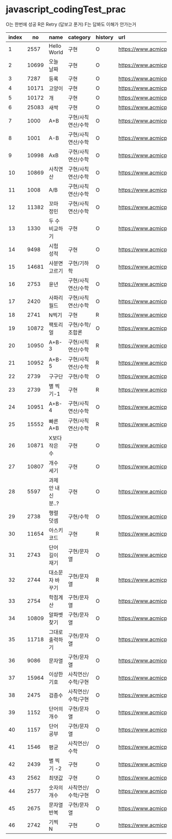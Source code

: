 # javascript_codingTest_prac

O는 한번에 성공
R은 Retry (답보고 푼거)
F는 답봐도 이해가 안가는거

| index | no    | name               | category           | history | url                                   | star |
| ----- | ----- | ------------------ | ------------------ | :------ | :------------------------------------ | :--: |
| 1     | 2557  | Hello World        | 구현               | O       | https://www.acmicpc.net/problem/2557  |      |
| 2     | 10699 | 오늘 날짜          | 구현               | O       | https://www.acmicpc.net/problem/10699 |      |
| 3     | 7287  | 등록               | 구현               | O       | https://www.acmicpc.net/problem/7287  |      |
| 4     | 10171 | 고양이             | 구현               | O       | https://www.acmicpc.net/problem/10171 |      |
| 5     | 10172 | 개                 | 구현               | O       | https://www.acmicpc.net/problem/10172 |      |
| 6     | 25083 | 새싹               | 구현               | O       | https://www.acmicpc.net/problem/25083 |      |
| 7     | 1000  | A+B                | 구현/사칙연산/수학 | O       | https://www.acmicpc.net/problem/1000  |      |
| 8     | 1001  | A-B                | 구현/사칙연산/수학 | O       | https://www.acmicpc.net/problem/1001  |      |
| 9     | 10998 | AxB                | 구현/사칙연산/수학 | O       | https://www.acmicpc.net/problem/10998 |      |
| 10    | 10869 | 사칙연산           | 구현/사칙연산/수학 | O       | https://www.acmicpc.net/problem/10869 |      |
| 11    | 1008  | A/B                | 구현/사칙연산/수학 | O       | https://www.acmicpc.net/problem/1008  |      |
| 12    | 11382 | 꼬마 정민          | 구현/사칙연산/수학 | O       | https://www.acmicpc.net/problem/11382 |      |
| 13    | 1330  | 두 수 비교하기     | 구현               | O       | https://www.acmicpc.net/problem/1330  |      |
| 14    | 9498  | 시험 성적          | 구현               | O       | https://www.acmicpc.net/problem/9498  |      |
| 15    | 14681 | 사분면 고르기      | 구현/기하학        | O       | https://www.acmicpc.net/problem/14681 |      |
| 16    | 2753  | 윤년               | 구현/사칙연산/수학 | O       | https://www.acmicpc.net/problem/2753  |      |
| 17    | 2420  | 사파리월드         | 구현/사칙연산/수학 | O       | https://www.acmicpc.net/problem/2420  |      |
| 18    | 2741  | N찍기              | 구현               | R       | https://www.acmicpc.net/problem/2741  |      |
| 19    | 10872 | 팩토리얼           | 구현/수학/조합론   | O       | https://www.acmicpc.net/problem/10872 |      |
| 20    | 10950 | A+B-3              | 구현/사칙연산/수학 | R       | https://www.acmicpc.net/problem/10950 |      |
| 21    | 10952 | A+B-5              | 구현/사칙연산/수학 | R       | https://www.acmicpc.net/problem/10952 |  💡  |
| 22    | 2739  | 구구단             | 구현/수학          | O       | https://www.acmicpc.net/problem/2739  |      |
| 23    | 2739  | 별 찍기-1          | 구현               | R       | https://www.acmicpc.net/problem/2738  |      |
| 24    | 10951 | A+B-4              | 구현/사칙연산/수학 | O       | https://www.acmicpc.net/problem/10951 |      |
| 25    | 15552 | 빠른 A+B           | 구현/사칙연산/수학 | R       | https://www.acmicpc.net/problem/15552 |  💡  |
| 26    | 10871 | X보다 작은 수      | 구현               | O       | https://www.acmicpc.net/problem/10871 |      |
| 27    | 10807 | 개수 세기          | 구현               | O       | https://www.acmicpc.net/problem/10807 |      |
| 28    | 5597  | 과제 안 내신 분..? | 구현               | O       | https://www.acmicpc.net/problem/5597  |  💡  |
| 29    | 2738  | 행렬 덧셈          | 구현/수학          | O       | https://www.acmicpc.net/problem/2738  |      |
| 30    | 11654 | 아스키 코드        | 구현               | R       | https://www.acmicpc.net/problem/11654 |  💡  |
| 31    | 2743  | 단어 길이 재기     | 구현/문자열        | O       | https://www.acmicpc.net/problem/2743  |      |
| 32    | 2744  | 대소문자 바꾸기    | 구현/문자열        | R       | https://www.acmicpc.net/problem/2744  |  💡  |
| 33    | 2754  | 학점계산           | 구현/문자열        | O       | https://www.acmicpc.net/problem/2754  |  💡  |
| 34    | 10809 | 알파벳 찾기        | 구현/문자열        | O       | https://www.acmicpc.net/problem/10809 |  💡  |
| 35    | 11718 | 그대로 출력하기    | 구현/문자열        | O       | https://www.acmicpc.net/problem/11718 |      |
| 36    | 9086  | 문자열             | 구현/문자열        | O       | https://www.acmicpc.net/problem/9086  |      |
| 37    | 15964 | 이상한 기호        | 사칙연산/수학/구현 | O       | https://www.acmicpc.net/problem/15964 |      |
| 38    | 2475  | 검증수             | 사칙연산/수학/구현 | O       | https://www.acmicpc.net/problem/2475  |      |
| 39    | 1152  | 단어의 개수        | 구현/문자열        | O       | https://www.acmicpc.net/problem/1152  |      |
| 40    | 1157  | 단어 공부          | 구현/문자열        | O       | https://www.acmicpc.net/problem/1157  |      |
| 41    | 1546  | 평균               | 사칙연산/수학      | O       | https://www.acmicpc.net/problem/1546  |      |
| 42    | 2439  | 별 찍기 -2         | 구현               | O       | https://www.acmicpc.net/problem/2439  |      |
| 43    | 2562  | 최댓값             | 구현               | O       | https://www.acmicpc.net/problem/2562  |      |
| 44    | 2577  | 숫자의 개수        | 사칙연산/수학/구현 | O       | https://www.acmicpc.net/problem/2577  |      |
| 45    | 2675  | 문자열 반복        | 구현/문자열        | O       | https://www.acmicpc.net/problem/2675  |      |
| 46    | 2742  | 기찍 N             | 구현               | O       | https://www.acmicpc.net/problem/2742  |      |
